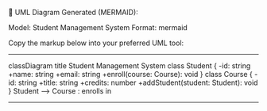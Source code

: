 🎨 UML Diagram Generated (MERMAID):

Model: Student Management System
Format: mermaid

Copy the markup below into your preferred UML tool:

---
classDiagram
title Student Management System
class Student {
    -id: string
    +name: string
    +email: string
    +enroll(course: Course): void
}
class Course {
    -id: string
    +title: string
    +credits: number
    +addStudent(student: Student): void
}
Student --> Course : enrolls in

---